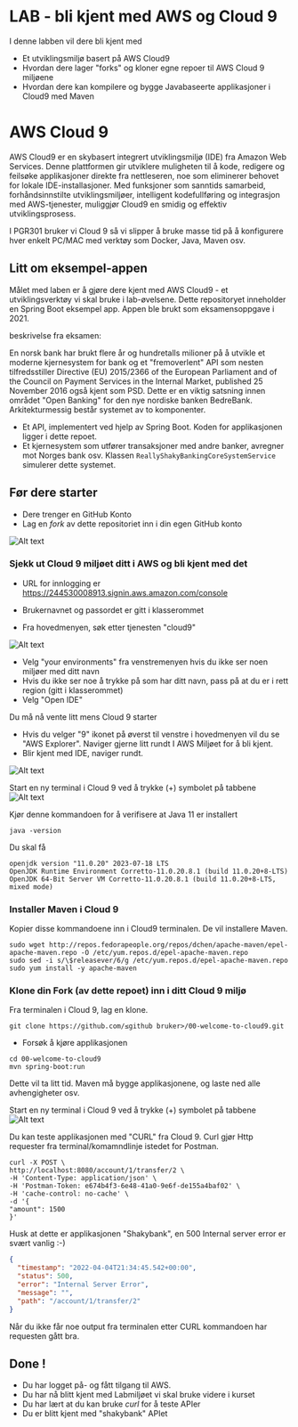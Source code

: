
# LAB - bli kjent med AWS og Cloud 9

I denne labben vil dere bli kjent med  

* Et utviklingsmiljø basert på AWS Cloud9
* Hvordan dere lager "forks" og kloner egne repoer til AWS Cloud 9 miljøene
* Hvordan dere kan kompilere og bygge Javabaseerte applikasjoner i Cloud9 med Maven

# AWS Cloud 9 

AWS Cloud9 er en skybasert integrert utviklingsmiljø (IDE) fra Amazon Web Services. Denne plattformen gir utviklere muligheten til å kode, redigere og feilsøke applikasjoner direkte fra nettleseren, noe som eliminerer behovet for lokale IDE-installasjoner. Med funksjoner som sanntids samarbeid, forhåndsinnstilte utviklingsmiljøer, intelligent kodefullføring og integrasjon med AWS-tjenester, muliggjør Cloud9 en smidig og effektiv utviklingsprosess.

I PGR301 bruker vi Cloud 9 så vi slipper å bruke masse tid på å konfigurere hver enkelt PC/MAC med verktøy som Docker, Java, Maven osv.  

## Litt om eksempel-appen

Målet med laben er å gjøre dere kjent med AWS Cloud9 - et utviklingsverktøy vi skal bruke i lab-øvelsene. 
Dette repositoryet inneholder en Spring Boot eksempel app. Appen ble brukt som eksamensoppgave i 2021.

beskrivelse fra eksamen: 

En norsk bank har brukt flere år og hundretalls milioner på å utvikle et moderne kjernesystem for bank og et "fremoverlent" API som nesten tilfredsstiller Directive (EU) 2015/2366 of the European Parliament and of the Council on Payment Services in the Internal Market, published 25 November 2016 også kjent som PSD.
Dette er en viktig satsning innen området "Open Banking" for den nye nordiske banken BedreBank.
Arkitekturmessig består systemet av to komponenter.

* Et API, implementert ved hjelp av Spring Boot. Koden for applikasjonen ligger i dette repoet.
* Et kjernesystem som utfører transaksjoner med andre banker, avregner mot Norges bank osv. Klassen ```ReallyShakyBankingCoreSystemService``` simulerer dette systemet.

## Før dere starter

- Dere trenger en GitHub Konto
- Lag en _fork_ av dette repositoriet inn i din egen GitHub konto

![Alt text](img/fork.png  "a title")

### Sjekk ut Cloud 9 miljøet ditt i AWS og bli kjent med det

* URL for innlogging er https://244530008913.signin.aws.amazon.com/console
* Brukernavnet og passordet er gitt i klasserommet

* Fra hovedmenyen, søk etter tjenesten "cloud9"

![Alt text](img/11.png  "a title")

* Velg "your environments" fra venstremenyen hvis du ikke ser noen miljøer med ditt navn
* Hvis du ikke ser noe å trykke på som har ditt navn, pass på at du er i rett region (gitt i klasserommet)
* Velg "Open IDE"

Du må nå vente litt mens Cloud 9 starter 

* Hvis du velger "9" ikonet på øverst til venstre i hovedmenyen vil du se "AWS Explorer". Naviger gjerne litt rundt I AWS Miljøet for å bli kjent.
* Blir kjent med IDE, naviger rundt.

![Alt text](img/cloud9.png  "a title")

Start en ny terminal i Cloud 9 ved å trykke (+) symbolet på tabbene
![Alt text](img/newtab.png  "a title")

Kjør denne kommandoen for å verifisere at Java 11 er installert

```shell
java -version
```
Du skal få 
```
openjdk version "11.0.20" 2023-07-18 LTS
OpenJDK Runtime Environment Corretto-11.0.20.8.1 (build 11.0.20+8-LTS)
OpenJDK 64-Bit Server VM Corretto-11.0.20.8.1 (build 11.0.20+8-LTS, mixed mode)
```

### Installer Maven i Cloud 9 

Kopier disse kommandoene inn i Cloud9 terminalen. De vil installere Maven. 
```shell
sudo wget http://repos.fedorapeople.org/repos/dchen/apache-maven/epel-apache-maven.repo -O /etc/yum.repos.d/epel-apache-maven.repo
sudo sed -i s/\$releasever/6/g /etc/yum.repos.d/epel-apache-maven.repo
sudo yum install -y apache-maven
```

### Klone din Fork (av dette repoet) inn i ditt Cloud 9 miljø

Fra terminalen i Cloud 9, lag en klone. 

```shell
git clone https://github.com/≤github bruker>/00-welcome-to-cloud9.git
```

* Forsøk å kjøre applikasjonen 
```shell
cd 00-welcome-to-cloud9
mvn spring-boot:run
```
Dette vil ta litt tid. Maven må bygge applikasjonene, og laste ned alle avhengigheter osv. 

Start en ny terminal i Cloud 9 ved å trykke (+) symbolet på tabbene
![Alt text](img/newtab.png  "a title")

Du kan teste applikasjonen med "CURL" fra Cloud 9. Curl gjør Http requester fra terminal/komamndlinje istedet for 
Postman.  

```
curl -X POST \
http://localhost:8080/account/1/transfer/2 \
-H 'Content-Type: application/json' \
-H 'Postman-Token: e674b4f3-6e48-41a0-9e6f-de155a4baf02' \
-H 'cache-control: no-cache' \
-d '{
"amount": 1500
}'
```

Husk at dette er applikasjonen "Shakybank", en 500 Internal server error er svært vanlig :-)
```json
{
  "timestamp": "2022-04-04T21:34:45.542+00:00",
  "status": 500,
  "error": "Internal Server Error",
  "message": "",
  "path": "/account/1/transfer/2"
}
```
Når du ikke får noe output fra terminalen etter CURL kommandoen har requesten gått bra. 

## Done !

* Du har logget på- og fått tilgang til AWS.
* Du har nå blitt kjent med Labmiljøet vi skal bruke videre i kurset 
* Du har lært at du kan bruke _curl_ for å teste APIer 
* Du er blitt kjent med "shakybank" APIet
